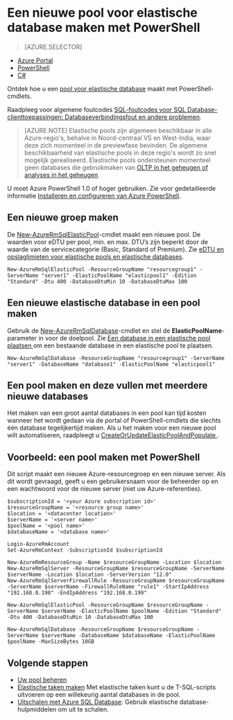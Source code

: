 <properties
    pageTitle="Een nieuwe pool voor elastische database maken met PowerShell | Microsoft Azure"
    description="Ontdek hoe u PowerShell gebruikt om Azure SQL Database-resources uit te schalen door een schaalbare pool voor elastische database te maken voor het beheer van meerdere databases."
    services="sql-database"
    documentationCenter=""
    authors="srinia"
    manager="jhubbard"
    editor=""/>

<tags
    ms.service="sql-database"
    ms.devlang="NA"
    ms.topic="get-started-article"
    ms.tgt_pltfrm="powershell"
    ms.workload="data-management"
    ms.date="05/27/2016"
    ms.author="srinia"/>


# Een nieuwe pool voor elastische database maken met PowerShell

> [AZURE.SELECTOR]
- [Azure Portal](sql-database-elastic-pool-create-portal.md)
- [PowerShell](sql-database-elastic-pool-create-powershell.md)
- [C#](sql-database-elastic-pool-create-csharp.md)


Ontdek hoe u een [pool voor elastische database](sql-database-elastic-pool.md) maakt met PowerShell-cmdlets. 

Raadpleeg voor algemene foutcodes [SQL-foutcodes voor SQL Database-clienttoepassingen: Databaseverbindingsfout en andere problemen](sql-database-develop-error-messages.md).

> [AZURE.NOTE] Elastische pools zijn algemeen beschikbaar in alle Azure-regio's, behalve in Noord-centraal VS en West-India, waar deze zich momenteel in de previewfase bevinden.  De algemene beschikbaarheid van elastische pools in deze regio's wordt zo snel mogelijk gerealiseerd. Elastische pools ondersteunen momenteel geen databases die gebruikmaken van [OLTP in het geheugen of analyses in het geheugen](sql-database-in-memory.md).


U moet Azure PowerShell 1.0 of hoger gebruiken. Zie voor gedetailleerde informatie [Installeren en configureren van Azure PowerShell](../powershell-install-configure.md).

## Een nieuwe groep maken

De [New-AzureRmSqlElasticPool](https://msdn.microsoft.com/library/azure/mt619378.aspx)-cmdlet maakt een nieuwe pool. De waarden voor eDTU per pool, min. en max. DTU’s zijn beperkt door de waarde van de servicecategorie (Basic, Standard of Premium). Zie [eDTU en opslaglimieten voor elastische pools en elastische databases](sql-database-elastic-pool.md#eDTU-and-storage-limits-for-elastic-pools-and-elastic-databases).

    New-AzureRmSqlElasticPool -ResourceGroupName "resourcegroup1" -ServerName "server1" -ElasticPoolName "elasticpool1" -Edition "Standard" -Dtu 400 -DatabaseDtuMin 10 -DatabaseDtuMax 100


## Een nieuwe elastische database in een pool maken

Gebruik de [New-AzureRmSqlDatabase](https://msdn.microsoft.com/library/azure/mt619339.aspx)-cmdlet en stel de **ElasticPoolName**-parameter in voor de doelpool. Zie [Een database in een elastische pool plaatsen ](sql-database-elastic-pool-manage-powershell.md#Move-a-database-into-an-elastic-pool) om een bestaande database in een elastische pool te plaatsen.

    New-AzureRmSqlDatabase -ResourceGroupName "resourcegroup1" -ServerName "server1" -DatabaseName "database1" -ElasticPoolName "elasticpool1"

## Een pool maken en deze vullen met meerdere nieuwe databases 

Het maken van een groot aantal databases in een pool kan tijd kosten wanneer het wordt gedaan via de portal of PowerShell-cmdlets die slechts één database tegelijkertijd maken. Als u het maken voor een nieuwe pool wilt automatiseren, raadpleegt u [CreateOrUpdateElasticPoolAndPopulate ](https://gist.github.com/billgib/d80c7687b17355d3c2ec8042323819ae).   

## Voorbeeld: een pool maken met PowerShell
 

Dit script maakt een nieuwe Azure-resourcegroep en een nieuwe server. Als dit wordt gevraagd, geeft u een gebruikersnaam voor de beheerder op en een wachtwoord voor de nieuwe server (niet uw Azure-referenties).

    $subscriptionId = '<your Azure subscription id>'
    $resourceGroupName = '<resource group name>'
    $location = '<datacenter location>'
    $serverName = '<server name>'
    $poolName = '<pool name>'
    $databaseName = '<database name>'

    Login-AzureRmAccount
    Set-AzureRmContext -SubscriptionId $subscriptionId

    New-AzureRmResourceGroup -Name $resourceGroupName -Location $location
    New-AzureRmSqlServer -ResourceGroupName $resourceGroupName -ServerName $serverName -Location $location -ServerVersion "12.0"
    New-AzureRmSqlServerFirewallRule -ResourceGroupName $resourceGroupName -ServerName $serverName -FirewallRuleName "rule1" -StartIpAddress "192.168.0.198" -EndIpAddress "192.168.0.199"

    New-AzureRmSqlElasticPool -ResourceGroupName $resourceGroupName -ServerName $serverName -ElasticPoolName $poolName -Edition "Standard" -Dtu 400 -DatabaseDtuMin 10 -DatabaseDtuMax 100

    New-AzureRmSqlDatabase -ResourceGroupName $resourceGroupName -ServerName $serverName -DatabaseName $databaseName -ElasticPoolName $poolName -MaxSizeBytes 10GB



## Volgende stappen

- [Uw pool beheren](sql-database-elastic-pool-manage-powershell.md)
- [Elastische taken maken](sql-database-elastic-jobs-overview.md) Met elastische taken kunt u de T-SQL-scripts uitvoeren op een willekeurig aantal databases in de pool.
- [Uitschalen met Azure SQL Database](sql-database-elastic-scale-introduction.md): Gebruik elastische database-hulpmiddelen om uit te schalen.




<!--HONumber=Sep16_HO3-->


